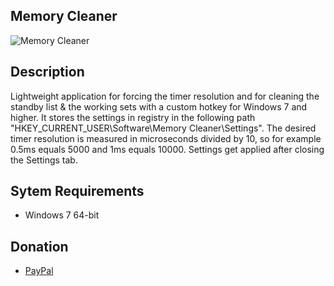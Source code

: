 ## Memory Cleaner
![Memory Cleaner](https://cdn.discordapp.com/attachments/759162962325143623/770052939921883156/unknown.png)

## Description

Lightweight application for forcing the timer resolution and for cleaning the standby list & the working sets with a custom hotkey for Windows 7 and higher. It stores the settings in registry in the following path "HKEY_CURRENT_USER\Software\Memory Cleaner\Settings". The desired timer resolution is measured in microseconds divided by 10, so for example 0.5ms equals 5000 and 1ms equals 10000. Settings get applied after closing the Settings tab.

## Sytem Requirements
- Windows 7 64-bit

## Donation
- [PayPal](https://www.paypal.me/danskexd)
